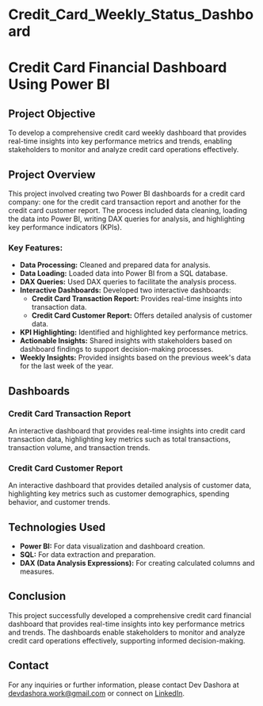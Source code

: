# Credit_Card_Weekly_Status_Dashboard
# Credit Card Financial Dashboard Using Power BI

## Project Objective
To develop a comprehensive credit card weekly dashboard that provides real-time insights into key performance metrics and trends, enabling stakeholders to monitor and analyze credit card operations effectively.

## Project Overview
This project involved creating two Power BI dashboards for a credit card company: one for the credit card transaction report and another for the credit card customer report. The process included data cleaning, loading the data into Power BI, writing DAX queries for analysis, and highlighting key performance indicators (KPIs).

### Key Features:
- **Data Processing:** Cleaned and prepared data for analysis.
- **Data Loading:** Loaded data into Power BI from a SQL database.
- **DAX Queries:** Used DAX queries to facilitate the analysis process.
- **Interactive Dashboards:** Developed two interactive dashboards:
  - **Credit Card Transaction Report:** Provides real-time insights into transaction data.
  - **Credit Card Customer Report:** Offers detailed analysis of customer data.
- **KPI Highlighting:** Identified and highlighted key performance metrics.
- **Actionable Insights:** Shared insights with stakeholders based on dashboard findings to support decision-making processes.
- **Weekly Insights:** Provided insights based on the previous week's data for the last week of the year.

## Dashboards
### Credit Card Transaction Report
An interactive dashboard that provides real-time insights into credit card transaction data, highlighting key metrics such as total transactions, transaction volume, and transaction trends.

### Credit Card Customer Report
An interactive dashboard that provides detailed analysis of customer data, highlighting key metrics such as customer demographics, spending behavior, and customer trends.

## Technologies Used
- **Power BI:** For data visualization and dashboard creation.
- **SQL:** For data extraction and preparation.
- **DAX (Data Analysis Expressions):** For creating calculated columns and measures.

## Conclusion
This project successfully developed a comprehensive credit card financial dashboard that provides real-time insights into key performance metrics and trends. The dashboards enable stakeholders to monitor and analyze credit card operations effectively, supporting informed decision-making.

## Contact
For any inquiries or further information, please contact Dev Dashora at [devdashora.work@gmail.com](mailto:devdashora.work@gmail.com) or connect on [LinkedIn](https://www.linkedin.com/in/devdashora).

